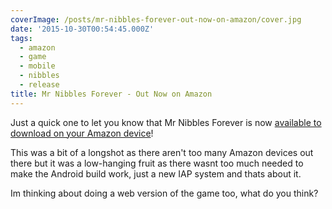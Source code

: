 ```yaml
---
coverImage: /posts/mr-nibbles-forever-out-now-on-amazon/cover.jpg
date: '2015-10-30T00:54:45.000Z'
tags:
  - amazon
  - game
  - mobile
  - nibbles
  - release
title: Mr Nibbles Forever - Out Now on Amazon
---
```


Just a quick one to let you know that Mr Nibbles Forever is now [available to download on your Amazon device](https://www.amazon.com/Epic-Shrimp-Mr-Nibbles-Forever/dp/B016UN4K0G/ref=sr_1_1?s=mobile-apps&ie=UTF8&qid=1446166028&sr=1-1&keywords=mr+nibbles+forever)!

<!-- more -->

This was a bit of a longshot as there aren't too many Amazon devices out there but it was a low-hanging fruit as there wasnt too much needed to make the Android build work, just a new IAP system and thats about it.

Im thinking about doing a web version of the game too, what do you think?
